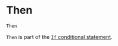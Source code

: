 <!--structure-->
Then
====

```eppabasic
Then
```

`Then` is part of the [`If` conditional statement](manual:if).
